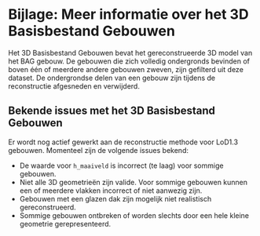 # Bijlage: Meer informatie over het 3D Basisbestand Gebouwen  
Het 3D Basisbestand Gebouwen bevat het gereconstrueerde 3D model van het BAG gebouw. De gebouwen die zich volledig ondergronds bevinden of boven één of meerdere andere gebouwen zweven, zijn gefilterd uit deze dataset. De ondergrondse delen van een gebouw zijn tijdens de reconstructie afgesneden en verwijderd.

## Bekende issues met het 3D Basisbestand Gebouwen 
Er wordt nog actief gewerkt aan de reconstructie methode voor LoD1.3 gebouwen. Momenteel zijn de volgende issues bekend:
- De waarde voor `h_maaiveld` is incorrect (te laag) voor sommige gebouwen.
- Niet alle 3D geometrieën zijn valide. Voor sommige gebouwen kunnen een of meerdere vlakken incorrect of niet aanwezig zijn. 
- Gebouwen met een glazen dak zijn mogelijk niet realistisch gereconstrueerd.
- Sommige gebouwen ontbreken of worden slechts door een hele kleine geometrie gerepresenteerd.

